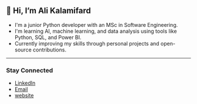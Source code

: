 👋 Hi, I’m Ali Kalamifard
---
* I'm a junior Python developer with an MSc in Software Engineering.  
* I'm learning AI, machine learning, and data analysis using tools like Python, SQL, and Power BI.  
* Currently improving my skills through personal projects and open-source contributions.
---

### Stay Connected

- [LinkedIn](www.linkedin.com/in/ali-kalami-ba6502230)  
- [Email](kalamifard@gmail.com)  
- [website](kalamifard.ir)  
